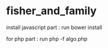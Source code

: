 fisher_and_family
=================
install javascript part :
run bower install

for php part :
run php -f algo.php